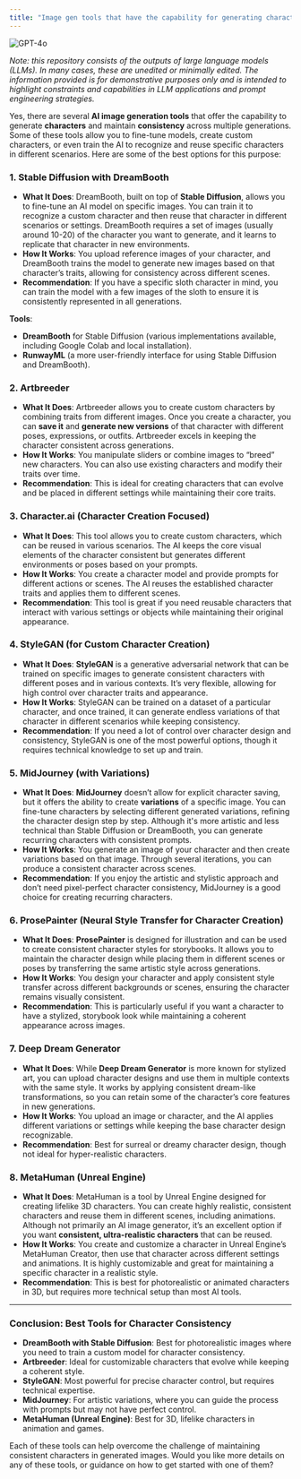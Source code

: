 ```yaml
---
title: "Image gen tools that have the capability for generating characters"
---
```

![GPT-4o](https://img.shields.io/badge/GPT--4o-3333FF?style=for-the-badge&logo=openai&logoColor=white)



*Note: this repository consists of the outputs of large language models (LLMs). In many cases, these are unedited or minimally edited. The information provided is for demonstrative purposes only and is intended to highlight constraints and capabilities in LLM applications and prompt engineering strategies.*


Yes, there are several **AI image generation tools** that offer the capability to generate **characters** and maintain **consistency** across multiple generations. Some of these tools allow you to fine-tune models, create custom characters, or even train the AI to recognize and reuse specific characters in different scenarios. Here are some of the best options for this purpose:

### 1. **Stable Diffusion with DreamBooth**
   - **What It Does**: DreamBooth, built on top of **Stable Diffusion**, allows you to fine-tune an AI model on specific images. You can train it to recognize a custom character and then reuse that character in different scenarios or settings. DreamBooth requires a set of images (usually around 10-20) of the character you want to generate, and it learns to replicate that character in new environments.
   - **How It Works**: You upload reference images of your character, and DreamBooth trains the model to generate new images based on that character’s traits, allowing for consistency across different scenes.
   - **Recommendation**: If you have a specific sloth character in mind, you can train the model with a few images of the sloth to ensure it is consistently represented in all generations.

   **Tools**: 
   - **DreamBooth** for Stable Diffusion (various implementations available, including Google Colab and local installation).
   - **RunwayML** (a more user-friendly interface for using Stable Diffusion and DreamBooth).

### 2. **Artbreeder**
   - **What It Does**: Artbreeder allows you to create custom characters by combining traits from different images. Once you create a character, you can **save it** and **generate new versions** of that character with different poses, expressions, or outfits. Artbreeder excels in keeping the character consistent across generations.
   - **How It Works**: You manipulate sliders or combine images to “breed” new characters. You can also use existing characters and modify their traits over time.
   - **Recommendation**: This is ideal for creating characters that can evolve and be placed in different settings while maintaining their core traits.

### 3. **Character.ai (Character Creation Focused)**
   - **What It Does**: This tool allows you to create custom characters, which can be reused in various scenarios. The AI keeps the core visual elements of the character consistent but generates different environments or poses based on your prompts.
   - **How It Works**: You create a character model and provide prompts for different actions or scenes. The AI reuses the established character traits and applies them to different scenes.
   - **Recommendation**: This tool is great if you need reusable characters that interact with various settings or objects while maintaining their original appearance.

### 4. **StyleGAN (for Custom Character Creation)**
   - **What It Does**: **StyleGAN** is a generative adversarial network that can be trained on specific images to generate consistent characters with different poses and in various contexts. It’s very flexible, allowing for high control over character traits and appearance.
   - **How It Works**: StyleGAN can be trained on a dataset of a particular character, and once trained, it can generate endless variations of that character in different scenarios while keeping consistency.
   - **Recommendation**: If you need a lot of control over character design and consistency, StyleGAN is one of the most powerful options, though it requires technical knowledge to set up and train.

### 5. **MidJourney (with Variations)**
   - **What It Does**: **MidJourney** doesn’t allow for explicit character saving, but it offers the ability to create **variations** of a specific image. You can fine-tune characters by selecting different generated variations, refining the character design step by step. Although it's more artistic and less technical than Stable Diffusion or DreamBooth, you can generate recurring characters with consistent prompts.
   - **How It Works**: You generate an image of your character and then create variations based on that image. Through several iterations, you can produce a consistent character across scenes.
   - **Recommendation**: If you enjoy the artistic and stylistic approach and don’t need pixel-perfect character consistency, MidJourney is a good choice for creating recurring characters.

### 6. **ProsePainter (Neural Style Transfer for Character Creation)**
   - **What It Does**: **ProsePainter** is designed for illustration and can be used to create consistent character styles for storybooks. It allows you to maintain the character design while placing them in different scenes or poses by transferring the same artistic style across generations.
   - **How It Works**: You design your character and apply consistent style transfer across different backgrounds or scenes, ensuring the character remains visually consistent.
   - **Recommendation**: This is particularly useful if you want a character to have a stylized, storybook look while maintaining a coherent appearance across images.

### 7. **Deep Dream Generator**
   - **What It Does**: While **Deep Dream Generator** is more known for stylized art, you can upload character designs and use them in multiple contexts with the same style. It works by applying consistent dream-like transformations, so you can retain some of the character’s core features in new generations.
   - **How It Works**: You upload an image or character, and the AI applies different variations or settings while keeping the base character design recognizable.
   - **Recommendation**: Best for surreal or dreamy character design, though not ideal for hyper-realistic characters.

### 8. **MetaHuman (Unreal Engine)**
   - **What It Does**: MetaHuman is a tool by Unreal Engine designed for creating lifelike 3D characters. You can create highly realistic, consistent characters and reuse them in different scenes, including animations. Although not primarily an AI image generator, it’s an excellent option if you want **consistent, ultra-realistic characters** that can be reused.
   - **How It Works**: You create and customize a character in Unreal Engine’s MetaHuman Creator, then use that character across different settings and animations. It is highly customizable and great for maintaining a specific character in a realistic style.
   - **Recommendation**: This is best for photorealistic or animated characters in 3D, but requires more technical setup than most AI tools.

---

### Conclusion: Best Tools for Character Consistency
- **DreamBooth with Stable Diffusion**: Best for photorealistic images where you need to train a custom model for character consistency.
- **Artbreeder**: Ideal for customizable characters that evolve while keeping a coherent style.
- **StyleGAN**: Most powerful for precise character control, but requires technical expertise.
- **MidJourney**: For artistic variations, where you can guide the process with prompts but may not have perfect control.
- **MetaHuman (Unreal Engine)**: Best for 3D, lifelike characters in animation and games.

Each of these tools can help overcome the challenge of maintaining consistent characters in generated images. Would you like more details on any of these tools, or guidance on how to get started with one of them?
